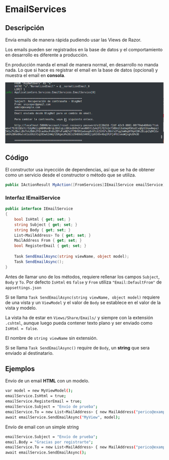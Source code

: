 # EmailServices

## Descripción

Envía emails de manera rápida pudiendo usar las Views de Razor.

Los emails pueden ser registrados en la base de datos y el comportamiento en desarrollo es diferente a producción.

En producción manda el email de manera normal, en desarrollo no manda nada. Lo que si hace es registrar el email en la base de datos (opcional) y muestra el email en **consola**.

![Screenshot](../img/Screenshot_20180416_192750.png)

## Código

El constructor usa inyección de dependencias, así que se ha de obtener como un servicio desde el constructor o método que se utiliza.

```csharp
public IActionResult MyAction([FromServices]IEmailService emailService) {}
```

### Interfaz IEmailService

```csharp
public interface IEmailService
{
    bool IsHtml { get; set; }
    string Subject { get; set; }
    string Body { get; set; }
    List<MailAddress> To { get; set; }
    MailAddress From { get; set; }
    bool RegisterEmail { get; set; }

    Task SendEmailAsync(string viewName, object model);
    Task SendEmailAsync();
}
```

Antes de llamar uno de los métodos, requiere rellenar los campos `Subject`, `Body` y `To`. Por defecto `IsHtml` es `false` y `From` utiliza `"Email:DefaultFrom"` de `appsettings.json`

Si se llama `Task SendEmailAsync(string viewName, object model)` requiere de una vista y un `ViewModel` y el valor de `Body` se establece en el valor de la vista y modelo.

La vista ha de estar en `Views/Share/Emails/` y siempre con la extensión `.cshtml`, aunque luego pueda contener texto plano y ser enviado como `IsHtml = false`.

El nombre de `string viewName` sin extensión.

Si se llama `Task SendEmailAsync()` require de `Body`, un **string** que sera enviado al destinatario.

## Ejemplos

Envío de un email **HTML** con un modelo.

```bash
var model = new MyViewModel();
emailService.IsHtml = true;
emailService.RegisterEmail = true;
emailService.Subject = "Envío de prueba";
emailService.To = new List<MailAddress> { new MailAddress("perico@example.com") };
await emailService.SendEmailAsync("MyView", model);
```

Envío de email con un simple string

```bash
emailService.Subject = "Envío de prueba";
email.Body = "Gracias por registrarte";
emailService.To = new List<MailAddress> { new MailAddress("perico@example.com") };
await emailService.SendEmailAsync();
```
